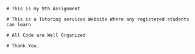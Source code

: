     # This is my 9th Assignment
    
    # This is a Tutoring services Website Where any registered students can learn
    
    # All Code are Well Organized
    
    # Thank You.
